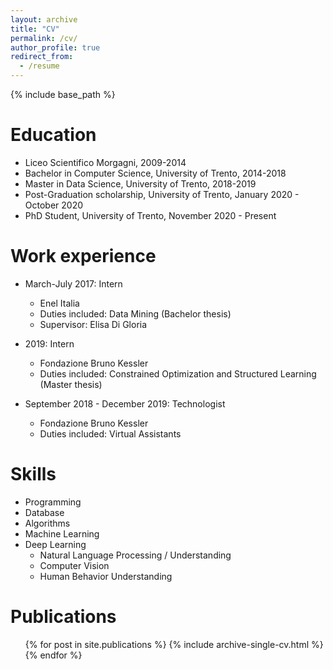 ```yaml
---
layout: archive
title: "CV"
permalink: /cv/
author_profile: true
redirect_from:
  - /resume
---
```


{% include base_path %}

Education
======
* Liceo Scientifico Morgagni, 2009-2014
* Bachelor in Computer Science, University of Trento, 2014-2018
* Master in Data Science, University of Trento, 2018-2019
* Post-Graduation scholarship, University of Trento, January 2020 - October 2020
* PhD Student, University of Trento, November 2020 - Present

Work experience
======
* March-July 2017: Intern
  * Enel Italia
  * Duties included: Data Mining (Bachelor thesis)
  * Supervisor: Elisa Di Gloria

* 2019: Intern
  * Fondazione Bruno Kessler
  * Duties included: Constrained Optimization and Structured Learning (Master thesis)

* September 2018 - December 2019: Technologist
  * Fondazione Bruno Kessler
  * Duties included: Virtual Assistants

Skills
======
* Programming
* Database
* Algorithms
* Machine Learning
* Deep Learning
  * Natural Language Processing / Understanding
  * Computer Vision
  * Human Behavior Understanding

Publications
======
  <ul>{% for post in site.publications %}
    {% include archive-single-cv.html %}
  {% endfor %}</ul>
  


